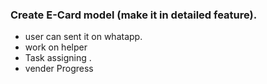 ### Create E-Card model (make it in detailed feature). 
- user can sent it on whatapp.
- work on helper
- Task assigning .
- vender Progress 
